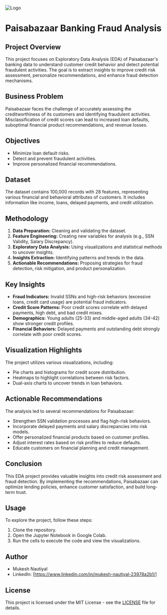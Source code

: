 ![Logo](file:///C:/Users/Mukesh%20Kumar/Downloads/DALL%C2%B7E%202024-11-23%2019.22.07%20-%20A%20sleek%20and%20professional%20logo%20for%20a%20project%20titled%20'Banking%20Fraud%20Analysis.'%20The%20design%20should%20focus%20on%20elements%20of%20data%20analysis,%20banking,%20and%20fraud%20.webp)
# Paisabazaar Banking Fraud Analysis

## Project Overview

This project focuses on Exploratory Data Analysis (EDA) of Paisabazaar's banking data to understand customer credit behavior and detect potential fraudulent activities. The goal is to extract insights to improve credit risk assessment, personalize recommendations, and enhance fraud detection mechanisms.

## Business Problem

Paisabazaar faces the challenge of accurately assessing the creditworthiness of its customers and identifying fraudulent activities. Misclassification of credit scores can lead to increased loan defaults, suboptimal financial product recommendations, and revenue losses.

## Objectives

* Minimize loan default risks.
* Detect and prevent fraudulent activities.
* Improve personalized financial recommendations.

## Dataset

The dataset contains 100,000 records with 28 features, representing various financial and behavioral attributes of customers. It includes information like income, loans, delayed payments, and credit utilization.

## Methodology

1. **Data Preparation:** Cleaning and validating the dataset.
2. **Feature Engineering:** Creating new variables for analysis (e.g., SSN Validity, Salary Discrepancy).
3. **Exploratory Data Analysis:** Using visualizations and statistical methods to uncover insights.
4. **Insights Extraction:** Identifying patterns and trends in the data.
5. **Actionable Recommendations:** Proposing strategies for fraud detection, risk mitigation, and product personalization.

## Key Insights

* **Fraud Indicators:** Invalid SSNs and high-risk behaviors (excessive loans, credit card usage) are potential fraud indicators.
* **Credit Score Patterns:** Poor credit scores correlate with delayed payments, high debt, and bad credit mixes.
* **Demographics:** Young adults (25-33) and middle-aged adults (34-42) show stronger credit profiles.
* **Financial Behaviors:** Delayed payments and outstanding debt strongly correlate with poor credit scores.

## Visualization Highlights

The project utilizes various visualizations, including:

* Pie charts and histograms for credit score distribution.
* Heatmaps to highlight correlations between risk factors.
* Dual-axis charts to uncover trends in loan behaviors.

## Actionable Recommendations

The analysis led to several recommendations for Paisabazaar:

* Strengthen SSN validation processes and flag high-risk behaviors.
* Incorporate delayed payments and salary discrepancies into risk models.
* Offer personalized financial products based on customer profiles.
* Adjust interest rates based on risk profiles to reduce defaults.
* Educate customers on financial planning and credit management.

## Conclusion

This EDA project provides valuable insights into credit risk assessment and fraud detection. By implementing the recommendations, Paisabazaar can optimize lending policies, enhance customer satisfaction, and build long-term trust.

## Usage

To explore the project, follow these steps:

1. Clone the repository.
2. Open the Jupyter Notebook in Google Colab.
3. Run the cells to execute the code and view the visualizations.

## Author

* Mukesh Nautiyal
* LinkedIn: [https://www.linkedin.com/in/mukesh-nautiyal-23978a2b1/]

## License

This project is licensed under the MIT License - see the [LICENSE](LICENSE) file for details.
